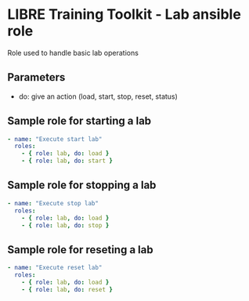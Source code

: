 # LIBRE Training Toolkit - Lab ansible role 

Role used to handle basic lab operations


## Parameters

- do: give an action (load, start, stop, reset, status)

## Sample role for starting a lab
```yaml
- name: "Execute start lab"
  roles:
    - { role: lab, do: load }
    - { role: lab, do: start }
```

## Sample role for stopping a lab
```yaml
- name: "Execute stop lab"
  roles:
    - { role: lab, do: load }
    - { role: lab, do: stop }
```

## Sample role for reseting a lab
```yaml
- name: "Execute reset lab"
  roles:
    - { role: lab, do: load }
    - { role: lab, do: reset }
```
